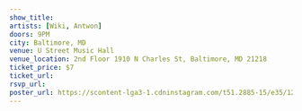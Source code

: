 ```yaml
---
show_title:
artists: [Wiki, Antwon]
doors: 9PM
city: Baltimore, MD
venue: U Street Music Hall
venue_location: 2nd Floor 1910 N Charles St, Baltimore, MD 21218
ticket_price: $7
ticket_url: 
rsvp_url:
poster_url: https://scontent-lga3-1.cdninstagram.com/t51.2885-15/e35/12552400_523191767858958_1151713177_n.jpg
---
```

